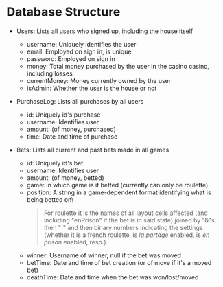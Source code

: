 # Database Structure

+ Users: Lists all users who signed up, including the house itself
    + username: Uniquely identifies the user
    + email: Employed on sign in, is unique
    + password: Employed on sign in
    + money: Total money purchased by the user in the casino casino, including losses
    + currentMoney: Money currently owned by the user
    + isAdmin: Whether the user is the house or not

+ PurchaseLog: Lists all purchases by all users
    + id: Uniquely id's purchase
    + username: Identifies user
    + amount: (of money, purchased)
    + time: Date and time of purchase

+ Bets: Lists all current and past bets made in all games
    + id: Uniquely id's bet
    + username: Identifies user
    + amount: (of money, betted)
    + game: In which game is it betted (currently can only be roulette)
    + position: A string in a game-dependent format identifying what is being betted on\
        > For roulette it is the names of all layout cells affected (and including "enPrison" if the bet is in said state) joined by "&"s, then "|" and then binary numbers indicating the settings (whether it is a french roulette, is _la partage_ enabled, is _en prison_ enabled, resp.)
    + winner: Username of winner, null if the bet was moved
    + betTime: Date and time of bet creation (or of move if it's a moved bet)
    + deathTime: Date and time when the bet was won/lost/moved
